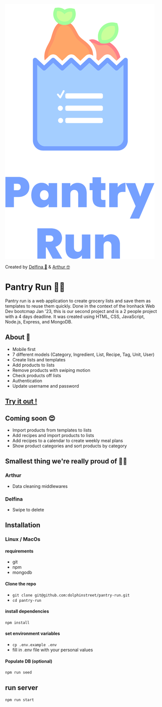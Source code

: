 <img src="./public/images/pantryRun-logo.png">

Created by [Delfina 🐬](https://github.com/dolphinstreet) & [Arthur 🤓](https://github.com/Chaudoreille)

# Pantry Run 🍒🍊

Pantry run is a web application to create grocery lists and save them as templates to reuse them quickly.
Done in the context of the Ironhack Web Dev bootcmap Jan '23, this is our second project and is a 2 people project with a 4 days deadline.
It was created using HTML, CSS, JavaScript, Node.js, Express, and MongoDB.

## About 📝

-   Mobile first
-   7 different models (Category, Ingredient, List, Recipe, Tag, Unit, User)
-   Create lists and templates
-   Add products to lists
-   Remove products with swiping motion
-   Check products off lists
-   Authentication
-   Update username and password

## [Try it out !](https://pantry-run.onrender.com/)

## Coming soon 😍

-   Import products from templates to lists
-   Add recipes and import products to lists
-   Add recipes to a calendar to create weekly meal plans
-   Show product categories and sort products by category

## Smallest thing we're really proud of 👏🏻

### Arthur

-   Data cleaning middlewares

### Delfina

-   Swipe to delete

## Installation

### Linux / MacOs

#### requirements

-   git
-   npm
-   mongodb

#### Clone the repo

-   `git clone git@github.com:dolphinstreet/pantry-run.git`
-   `cd pantry-run`

#### install dependencies

`npm install`

#### set environment variables

-   `cp .env.example .env`
-   fill in .env file with your personal values

#### Populate DB (optional)

`npm run seed`

## run server

`npm run start`

